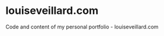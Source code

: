 louiseveillard.com
==================

Code and content of my personal portfolio - louiseveillard.com
